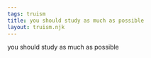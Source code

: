 ```yaml
---
tags: truism
title: you should study as much as possible
layout: truism.njk
---
```


you should study as much as possible